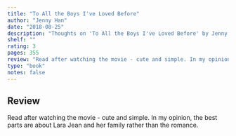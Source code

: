 ```yaml
---
title: "To All the Boys I've Loved Before"
author: "Jenny Han"
date: "2018-08-25"
description: "Thoughts on 'To All the Boys I've Loved Before' by Jenny Han."
shelf: ""
rating: 3
pages: 355
review: "Read after watching the movie - cute and simple. In my opinion, the best parts are about Lara Jean and her family rather than the romance."
type: "book"
notes: false
---
```


## Review

Read after watching the movie - cute and simple. In my opinion, the best parts are about Lara Jean and her family rather than the romance.
